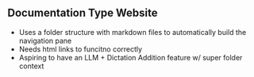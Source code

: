 ## Documentation Type Website
- Uses a folder structure with markdown files to automatically build the navigation pane
- Needs html <a> links to funcitno correctly
- Aspiring to have an LLM + Dictation Addition feature w/ super folder context
